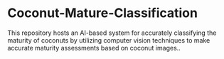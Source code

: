 # Coconut-Mature-Classification
This repository hosts an AI-based system for accurately classifying the maturity of coconuts by utilizing computer vision techniques to make accurate maturity assessments based on coconut images..
